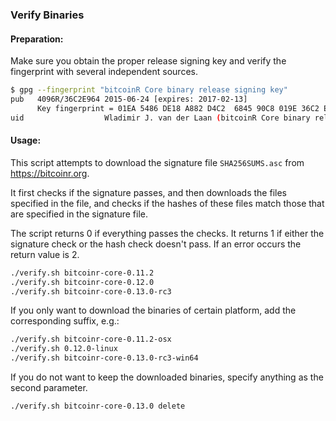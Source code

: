 ### Verify Binaries

#### Preparation:

Make sure you obtain the proper release signing key and verify the fingerprint with several independent sources.

```sh
$ gpg --fingerprint "bitcoinR Core binary release signing key"
pub   4096R/36C2E964 2015-06-24 [expires: 2017-02-13]
      Key fingerprint = 01EA 5486 DE18 A882 D4C2  6845 90C8 019E 36C2 E964
uid                  Wladimir J. van der Laan (bitcoinR Core binary release signing key) <laanwj@gmail.com>
```

#### Usage:

This script attempts to download the signature file `SHA256SUMS.asc` from https://bitcoinr.org.

It first checks if the signature passes, and then downloads the files specified in the file, and checks if the hashes of these files match those that are specified in the signature file.

The script returns 0 if everything passes the checks. It returns 1 if either the signature check or the hash check doesn't pass. If an error occurs the return value is 2.


```sh
./verify.sh bitcoinr-core-0.11.2
./verify.sh bitcoinr-core-0.12.0
./verify.sh bitcoinr-core-0.13.0-rc3
```

If you only want to download the binaries of certain platform, add the corresponding suffix, e.g.:

```sh
./verify.sh bitcoinr-core-0.11.2-osx
./verify.sh 0.12.0-linux
./verify.sh bitcoinr-core-0.13.0-rc3-win64
```

If you do not want to keep the downloaded binaries, specify anything as the second parameter.

```sh
./verify.sh bitcoinr-core-0.13.0 delete
```
